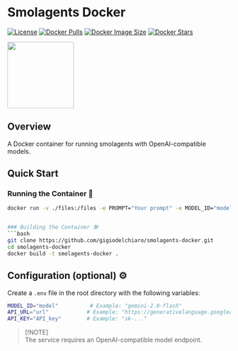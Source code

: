 # Smolagents Docker

[![License](https://img.shields.io/badge/License-Apache%202.0-blue.svg)](https://opensource.org/licenses/Apache-2.0)
[![Docker Pulls](https://img.shields.io/docker/pulls/gigiodc/smolagents-docker)](https://hub.docker.com/r/gigiodc/smolagents-docker)
[![Docker Image Size](https://img.shields.io/docker/image-size/gigiodc/smolagents-docker)](https://hub.docker.com/r/gigiodc/smolagents-docker)
[![Docker Stars](https://img.shields.io/docker/stars/gigiodc/smolagents-docker)](https://hub.docker.com/r/gigiodc/smolagents-docker)


<img src="https://huggingface.co/datasets/huggingface/documentation-images/resolve/main/smolagents/mascot.png" width="150">

## Overview
A Docker container for running smolagents with OpenAI-compatible models.

## Quick Start

### Running the Container 🚀
```bash
docker run -v ./files:/files -e PROMPT="Your prompt" -e MODEL_ID="model" -e API_URL="url" -e API_KEY="api_key" gigiodc/smolagents-docker ```


### Building the Container 🛠️
```bash
git clone https://github.com/gigiodelchiaro/smolagents-docker.git
cd smolagents-docker
docker build -t smolagents-docker .
```
## Configuration  (optional) ⚙️

Create a `.env` file in the root directory with the following variables:

```bash
MODEL_ID="model"          # Example: "gemini-2.0-flash"
API_URL="url"            # Example: "https://generativelanguage.googleapis.com/v1beta/openai/"
API_KEY="API_key"        # Example: "sk-..."
```



> [!NOTE]\
> The service requires an OpenAI-compatible model endpoint.